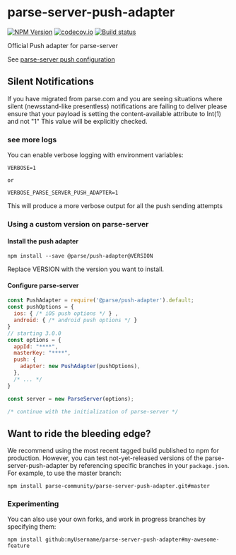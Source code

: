 # parse-server-push-adapter

[![NPM Version](https://img.shields.io/npm/v/@parse/push-adapter.svg?style=flat-square)](https://www.npmjs.com/package/@parse/push-adapter)
[![codecov.io](https://codecov.io/github/parse-community/parse-server-push-adapter/coverage.svg?branch=master)](https://codecov.io/github/parse-community/parse-server-push-adapter?branch=master)
<a href="https://github.com/parse-community/parse-server-push-adapter/actions?query=workflow%3Aci+branch%3Amaster">
  <img alt="Build status" src="https://github.com/parse-community/parse-server-push-adapter/workflows/ci/badge.svg?branch=master">
</a>

Official Push adapter for parse-server

See [parse-server push configuration](http://docs.parseplatform.org/parse-server/guide/#push-notifications)

## Silent Notifications

If you have migrated from parse.com and you are seeing situations where silent (newsstand-like presentless) notifications are failing to deliver please ensure that your payload is setting the content-available attribute to Int(1) and not "1" This value will be explicitly checked.

### see more logs

You can enable verbose logging with environment variables:

```
VERBOSE=1

or 

VERBOSE_PARSE_SERVER_PUSH_ADAPTER=1
```

This will produce a more verbose output for all the push sending attempts

### Using a custom version on parse-server

#### Install the push adapter

```
npm install --save @parse/push-adapter@VERSION
```

Replace VERSION with the version you want to install.

#### Configure parse-server

```js
const PushAdapter = require('@parse/push-adapter').default;
const pushOptions = {
  ios: { /* iOS push options */ } ,
  android: { /* android push options */ }   
}
// starting 3.0.0
const options = {
  appId: "****",
  masterKey: "****",
  push: {
    adapter: new PushAdapter(pushOptions),
  },
  /* ... */ 
}

const server = new ParseServer(options);

/* continue with the initialization of parse-server */
```

## Want to ride the bleeding edge?

We recommend using the most recent tagged build published to npm for production. However, you can test not-yet-released versions of the parse-server-push-adapter by referencing specific branches in your `package.json`. For example, to use the master branch:

```
npm install parse-community/parse-server-push-adapter.git#master
```

### Experimenting

You can also use your own forks, and work in progress branches by specifying them:

```
npm install github:myUsername/parse-server-push-adapter#my-awesome-feature
```
